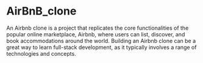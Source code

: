 # AirBnB_clone
An Airbnb clone is a project that replicates the core functionalities of the popular online marketplace, Airbnb, where users can list, discover, and book accommodations around the world. Building an Airbnb clone can be a great way to learn full-stack development, as it typically involves a range of technologies and concepts.
